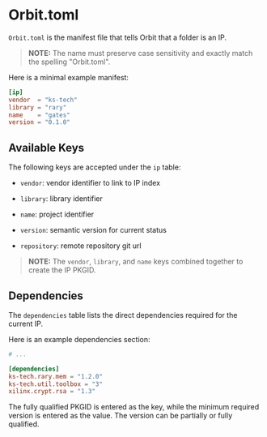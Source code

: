 # Orbit.toml

`Orbit.toml` is the manifest file that tells Orbit that a folder is an IP. 

> __NOTE:__ The name must preserve case sensitivity and exactly match the spelling "Orbit.toml".

Here is a minimal example manifest:
``` toml
[ip]
vendor  = "ks-tech"
library = "rary"
name    = "gates"
version = "0.1.0"
```

## Available Keys

The following keys are accepted under the `ip` table:

- `vendor`: vendor identifier to link to IP index

- `library`: library identifier

- `name`: project identifier

- `version`: semantic version for current status

- `repository`: remote repository git url

> __NOTE:__ The `vendor`, `library`, and `name` keys combined together to create the IP PKGID.

## Dependencies

The `dependencies` table lists the direct dependencies required for the current IP.

Here is an example dependencies section:
``` toml
# ...

[dependencies]
ks-tech.rary.mem = "1.2.0"
ks-tech.util.toolbox = "3"
xilinx.crypt.rsa = "1.3"
```

The fully qualified PKGID is entered as the key, while the minimum required version is entered as the value. The version can be partially or fully qualified.
